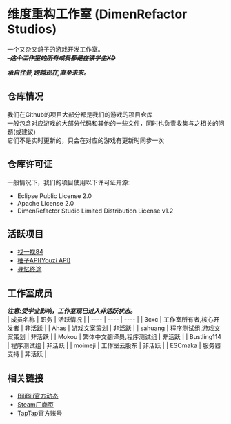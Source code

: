 # 维度重构工作室 (DimenRefactor Studios)

一个又杂又鸽子的游戏开发工作室。<br>
_**~~-这个工作室的所有成员都是在读学生XD~~**_

_**承自往昔,跨越现在,直至未来。**_

## 仓库情况
我们在Github的项目大部分都是我们的游戏的项目仓库<br>
一般包含对应游戏的大部分代码和其他的一些文件，同时也负责收集与之相关的问题(或建议)<br>
它们不是实时更新的，只会在对应的游戏有更新时同步一次<br>

## 仓库许可证
一般情况下，我们的项目使用以下许可证开源:
- Eclipse Public License 2.0
- Apache License 2.0
- DimenRefactor Studio Limited Distribution License v1.2

## 活跃项目
- [找一找84](https://github.com/Nebula-Studios/84-Project)<br>
- [柚子API(Youzi API)](https://github.com/Nebula-Studios/Youzi-API)<br>
- [寻忆终途](https://github.com/Nebula-Studios/DimenBeat)

## 工作室成员
_**注意:受学业影响，工作室现已进入非活跃状态。**_
<br>
| 成员名称 | 职务 | 活跃情况 |
| ---- | ---- | ---- |
| 3cxc | 工作室所有者,核心开发者 | 非活跃 |
| Ahas | 游戏文案策划 | 非活跃 |
| sahuang | 程序测试组,游戏文案策划 | 非活跃 |
| Mokou | 繁体中文翻译员,程序测试组 | 非活跃 |
| Bustling114 | 程序测试组 | 非活跃 |
| moimeji | 工作室云股东 | 非活跃 |
| ESCmaka | 服务器支持 | 非活跃 |

## 相关链接
- [BiliBili官方动态](https://space.bilibili.com/3546784620087914/dynamic)
- [Steam厂商页](https://store.steampowered.com/developer/DimenRefactor-Studio)
- [TapTap官方账号](https://www.taptap.cn/developer/281931)
